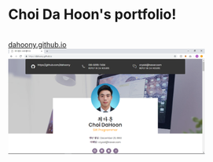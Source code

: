 # Choi Da Hoon's portfolio!
<br>
<a href="dahoony.github.io">dahoony.github.io</a>
<a href="dahoony.github.io"><div><img src="https://raw.githubusercontent.com/dahoony/dahoony.github.io/master/readme_images/main.PNG" alt="BLAuction" width=400"></div></a>
